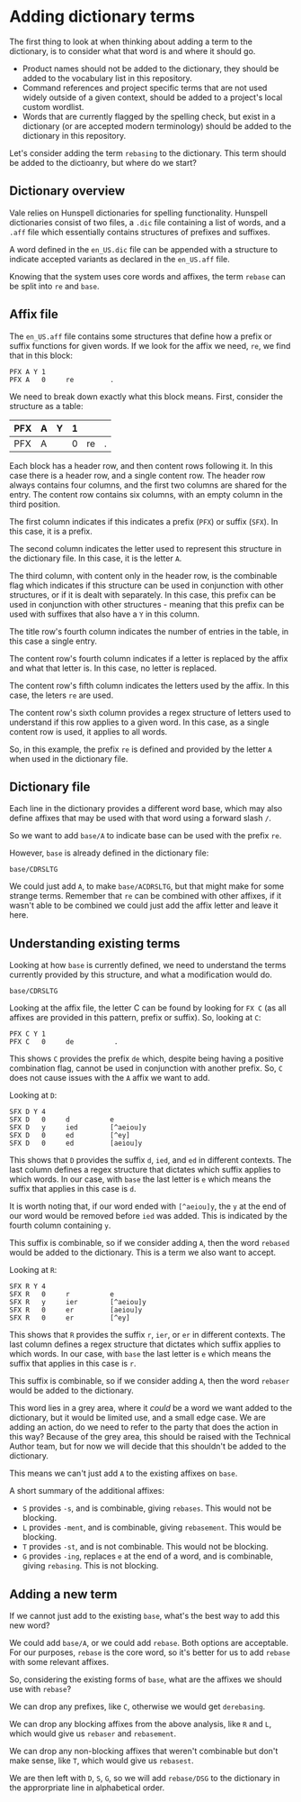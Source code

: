 # Adding dictionary terms

The first thing to look at when thinking about adding a term to the dictionary, is to consider what that word is and where it should go.

* Product names should not be added to the dictionary, they should be added to the vocabulary list in this repository.
* Command references and project specific terms that are not used widely outside of a given context, should be added to a project's local custom wordlist.
* Words that are currently flagged by the spelling check, but exist in a dictionary (or are accepted modern terminology) should be added to the dictionary in this repository.

Let's consider adding the term `rebasing` to the dictionary. This term should be added to the dictioanry, but where do we start?

## Dictionary overview

Vale relies on Hunspell dictionaries for spelling functionality. Hunspell dictionaries consist of two files, a `.dic` file containing a list of words, and a `.aff` file which essentially contains structures of prefixes and suffixes.

A word defined in the `en_US.dic` file can be appended with a structure to indicate accepted variants as declared in the `en_US.aff` file.

Knowing that the system uses core words and affixes, the term `rebase` can be split into `re` and `base`.

## Affix file

The `en_US.aff` file contains some structures that define how a prefix or suffix functions for given words. If we look for the affix we need, `re`, we find that in this block:

```
PFX A Y 1
PFX A   0     re         .
```

We need to break down exactly what this block means. First, consider the
structure as a table:

| PFX | A | Y | 1 |    |     |
|-----|---|---|---|----|-----|
| PFX | A |   | 0 | re |  .  |

Each block has a header row, and then content rows following it. In this case there is a header row, and a single content row. The header row always contains four columns, and the first two columns are shared for the entry. The content row contains six columns, with an empty column in the third position.

The first column indicates if this indicates a prefix (`PFX`) or suffix (`SFX`). In this case, it is a prefix.

The second column indicates the letter used to represent this structure in the dictionary file. In this case, it is the letter `A`.

The third column, with content only in the header row, is the combinable flag which indicates if this structure can be used in conjunction with other structures, or if it is dealt with separately. In this case, this prefix can be used in conjunction with other structures - meaning that this prefix can be used with suffixes that also have a `Y` in this column.

The title row's fourth column indicates the number of entries in the table, in this case a single entry.

The content row's fourth column indicates if a letter is replaced by the affix and what that letter is. In this case, no letter is replaced.

The content row's fifth column indicates the letters used by the affix. In this case, the leters `re` are used.

The content row's sixth column provides a regex structure of letters used to understand if this row applies to a given word. In this case, as a single content row is used, it applies to all words.

So, in this example, the prefix `re` is defined and provided by the letter `A` when used in the dictionary file.

## Dictionary file

Each line in the dictionary provides a different word base, which may also define affixes that may be used with that word using a forward slash `/`.

So we want to add `base/A` to indicate base can be used with the prefix `re`.

However, `base` is already defined in the dictionary file:

```
base/CDRSLTG
```

We could just add `A`, to make `base/ACDRSLTG`, but that might make for some strange terms. Remember that `re` can be combined with other affixes, if it wasn't able to be combined we could just add the affix letter and leave it here.

## Understanding existing terms

Looking at how `base` is currently defined, we need to understand the terms currently provided by this structure, and what a modification would do.

```
base/CDRSLTG
```

Looking at the affix file, the letter C can be found by looking for `FX C` (as all affixes are provided in this pattern, prefix or suffix). So, looking at `C`:

```
PFX C Y 1
PFX C   0     de          .
```

This shows `C` provides the prefix `de` which, despite being having a positive combination flag, cannot be used in conjunction with another prefix. So, `C` does not cause issues with the `A` affix we want to add.

Looking at `D`:

```
SFX D Y 4
SFX D   0     d          e
SFX D   y     ied        [^aeiou]y
SFX D   0     ed         [^ey]
SFX D   0     ed         [aeiou]y
```

This shows that `D` provides the suffix `d`, `ied`, and `ed` in different contexts. The last column defines a regex structure that dictates which suffix applies to which words. In our case, with `base` the last letter is `e` which means the suffix that applies in this case is `d`.

It is worth noting that, if our word ended with `[^aeiou]y`, the `y` at the end of our word would be removed before `ied` was added. This is indicated by the fourth column containing `y`.

This suffix is combinable, so if we consider adding `A`, then the word `rebased` would be added to the dictionary. This is a term we also want to accept.

Looking at `R`:

```
SFX R Y 4
SFX R   0     r          e
SFX R   y     ier        [^aeiou]y
SFX R   0     er         [aeiou]y
SFX R   0     er         [^ey]
```

This shows that `R` provides the suffix `r`, `ier`, or `er` in different contexts. The last column defines a regex structure that dictates which suffix applies to which words. In our case, with `base` the last letter is `e` which means the suffix that applies in this case is `r`.

This suffix is combinable, so if we consider adding `A`, then the word `rebaser` would be added to the dictionary.

This word lies in a grey area, where it *could* be a word we want added to the dictionary, but it would be limited use, and a small edge case. We are adding an action, do we need to refer to the party that does the action in this way? Because of the grey area, this should be raised with the Technical Author team, but for now we will decide that this shouldn't be added to the dictionary.

This means we can't just add `A` to the existing affixes on `base`.

A short summary of the additional affixes:

* `S` provides `-s`, and is combinable, giving `rebases`. This would not be blocking.
* `L` provides `-ment`, and is combinable, giving `rebasement`. This would be blocking.
* `T` provides `-st`, and is not combinable. This would not be blocking.
* `G` provides `-ing`, replaces `e` at the end of a word, and is combinable, giving `rebasing`. This is not blocking.

## Adding a new term

If we cannot just add to the existing `base`, what's the best way to add this new word?

We could add `base/A`, or we could add `rebase`. Both options are acceptable. For our purposes, `rebase` is the core word, so it's better for us to add `rebase` with some relevant affixes.

So, considering the existing forms of `base`, what are the affixes we should use with `rebase`?

We can drop any prefixes, like `C`, otherwise we would get `derebasing`.

We can drop any blocking affixes from the above analysis, like `R` and `L`, which would give us `rebaser` and `rebasement`.

We can drop any non-blocking affixes that weren't combinable but don't make sense, like `T`, which would give us `rebasest`.

We are then left with `D`, `S`, `G`, so we will add `rebase/DSG` to the dictionary in the approrpriate line in alphabetical order.
